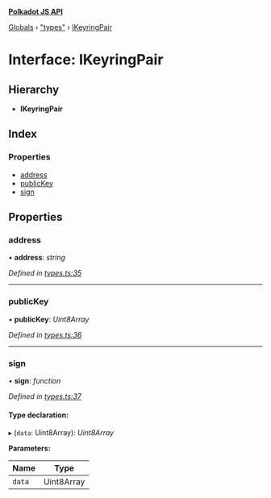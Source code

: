 **[Polkadot JS API](../README.md)**

[Globals](../globals.md) › [&quot;types&quot;](../modules/_types_.md) › [IKeyringPair](_types_.ikeyringpair.md)

# Interface: IKeyringPair

## Hierarchy

* **IKeyringPair**

## Index

### Properties

* [address](_types_.ikeyringpair.md#address)
* [publicKey](_types_.ikeyringpair.md#publickey)
* [sign](_types_.ikeyringpair.md#sign)

## Properties

###  address

• **address**: *string*

*Defined in [types.ts:35](https://github.com/polkadot-js/api/blob/db9dcbd/packages/types/src/types.ts#L35)*

___

###  publicKey

• **publicKey**: *Uint8Array*

*Defined in [types.ts:36](https://github.com/polkadot-js/api/blob/db9dcbd/packages/types/src/types.ts#L36)*

___

###  sign

• **sign**: *function*

*Defined in [types.ts:37](https://github.com/polkadot-js/api/blob/db9dcbd/packages/types/src/types.ts#L37)*

#### Type declaration:

▸ (`data`: Uint8Array): *Uint8Array*

**Parameters:**

Name | Type |
------ | ------ |
`data` | Uint8Array |